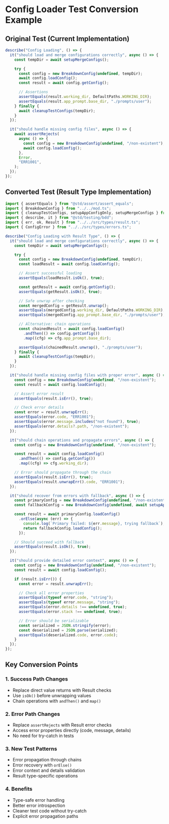 # Config Loader Test Conversion Example

## Original Test (Current Implementation)

```typescript
describe("Config Loading", () => {
  it("should load and merge configurations correctly", async () => {
    const tempDir = await setupMergeConfigs();

    try {
      const config = new BreakdownConfig(undefined, tempDir);
      await config.loadConfig();
      const result = await config.getConfig();

      // Assertions
      assertEquals(result.working_dir, DefaultPaths.WORKING_DIR);
      assertEquals(result.app_prompt.base_dir, "./prompts/user");
    } finally {
      await cleanupTestConfigs(tempDir);
    }
  });

  it("should handle missing config files", async () => {
    await assertRejects(
      async () => {
        const config = new BreakdownConfig(undefined, "/non-existent");
        await config.loadConfig();
      },
      Error,
      "ERR1001",
    );
  });
});
```

## Converted Test (Result Type Implementation)

```typescript
import { assertEquals } from "@std/assert/assert_equals";
import { BreakdownConfig } from "../../mod.ts";
import { cleanupTestConfigs, setupAppConfigOnly, setupMergeConfigs } from "../test_utils.ts";
import { describe, it } from "@std/testing/bdd";
import { err, ok, Result } from "../../src/types/result.ts";
import { ConfigError } from "../../src/types/errors.ts";

describe("Config Loading with Result Type", () => {
  it("should load and merge configurations correctly", async () => {
    const tempDir = await setupMergeConfigs();

    try {
      const config = new BreakdownConfig(undefined, tempDir);
      const loadResult = await config.loadConfig();

      // Assert successful loading
      assertEquals(loadResult.isOk(), true);

      const getResult = await config.getConfig();
      assertEquals(getResult.isOk(), true);

      // Safe unwrap after checking
      const mergedConfig = getResult.unwrap();
      assertEquals(mergedConfig.working_dir, DefaultPaths.WORKING_DIR);
      assertEquals(mergedConfig.app_prompt.base_dir, "./prompts/user");

      // Alternative: chain operations
      const chainedResult = await config.loadConfig()
        .andThen(() => config.getConfig())
        .map((cfg) => cfg.app_prompt.base_dir);

      assertEquals(chainedResult.unwrap(), "./prompts/user");
    } finally {
      await cleanupTestConfigs(tempDir);
    }
  });

  it("should handle missing config files with proper error", async () => {
    const config = new BreakdownConfig(undefined, "/non-existent");
    const result = await config.loadConfig();

    // Assert error result
    assertEquals(result.isErr(), true);

    // Check error details
    const error = result.unwrapErr();
    assertEquals(error.code, "ERR1001");
    assertEquals(error.message.includes("not found"), true);
    assertEquals(error.details?.path, "/non-existent");
  });

  it("should chain operations and propagate errors", async () => {
    const config = new BreakdownConfig(undefined, "/non-existent");

    const result = await config.loadConfig()
      .andThen(() => config.getConfig())
      .map((cfg) => cfg.working_dir);

    // Error should propagate through the chain
    assertEquals(result.isErr(), true);
    assertEquals(result.unwrapErr().code, "ERR1001");
  });

  it("should recover from errors with fallback", async () => {
    const primaryConfig = new BreakdownConfig(undefined, "/non-existent");
    const fallbackConfig = new BreakdownConfig(undefined, await setupAppConfigOnly());

    const result = await primaryConfig.loadConfig()
      .orElse(async (err) => {
        console.log(`Primary failed: ${err.message}, trying fallback`);
        return fallbackConfig.loadConfig();
      });

    // Should succeed with fallback
    assertEquals(result.isOk(), true);
  });

  it("should provide detailed error context", async () => {
    const config = new BreakdownConfig(undefined, "/non-existent");
    const result = await config.loadConfig();

    if (result.isErr()) {
      const error = result.unwrapErr();

      // Check all error properties
      assertEquals(typeof error.code, "string");
      assertEquals(typeof error.message, "string");
      assertEquals(error.details !== undefined, true);
      assertEquals(error.stack !== undefined, true);

      // Error should be serializable
      const serialized = JSON.stringify(error);
      const deserialized = JSON.parse(serialized);
      assertEquals(deserialized.code, error.code);
    }
  });
});
```

## Key Conversion Points

### 1. Success Path Changes

- Replace direct value returns with Result checks
- Use `isOk()` before unwrapping values
- Chain operations with `andThen()` and `map()`

### 2. Error Path Changes

- Replace `assertRejects` with Result error checks
- Access error properties directly (code, message, details)
- No need for try-catch in tests

### 3. New Test Patterns

- Error propagation through chains
- Error recovery with `orElse()`
- Error context and details validation
- Result type-specific operations

### 4. Benefits

- Type-safe error handling
- Better error introspection
- Cleaner test code without try-catch
- Explicit error propagation paths
